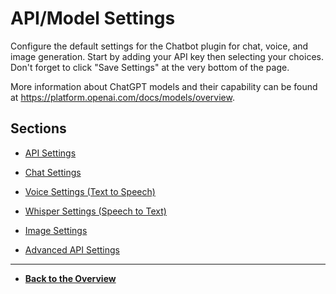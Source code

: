 # API/Model Settings

Configure the default settings for the Chatbot plugin for chat, voice, and image generation. Start by adding your API key then selecting your choices. Don't forget to click "Save Settings" at the very bottom of the page.

More information about ChatGPT models and their capability can be found at https://platform.openai.com/docs/models/overview.

## Sections

- [API Settings](api-settings.md)

- [Chat Settings](chat-settings.md)

- [Voice Settings (Text to Speech)](voice-settings.md)

- [Whisper Settings (Speech to Text)](whisper-settings.md)

- [Image Settings](image-settings.md)

- [Advanced API Settings](advanced-api-settings.md)

---

- **[Back to the Overview](/overview.md)**



